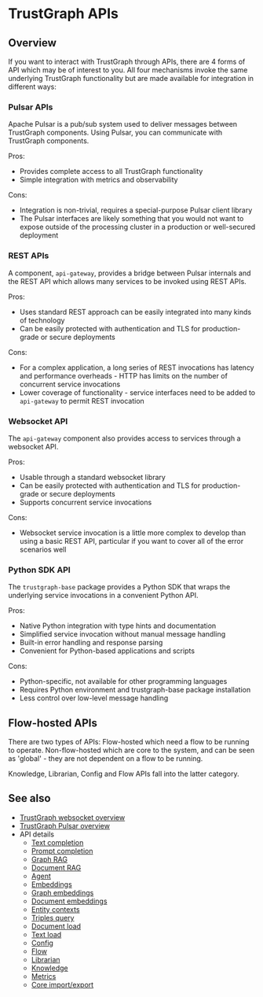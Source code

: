 
# TrustGraph APIs

## Overview

If you want to interact with TrustGraph through APIs, there are 4
forms of API which may be of interest to you. All four mechanisms
invoke the same underlying TrustGraph functionality but are made
available for integration in different ways:

### Pulsar APIs

Apache Pulsar is a pub/sub system used to deliver messages between TrustGraph
components. Using Pulsar, you can communicate with TrustGraph components.

Pros:
  - Provides complete access to all TrustGraph functionality
  - Simple integration with metrics and observability

Cons:
  - Integration is non-trivial, requires a special-purpose Pulsar client
    library
  - The Pulsar interfaces are likely something that you would not want to
    expose outside of the processing cluster in a production or well-secured
    deployment
    
### REST APIs

A component, `api-gateway`, provides a bridge between Pulsar internals and
the REST API which allows many services to be invoked using REST APIs.

Pros:
  - Uses standard REST approach can be easily integrated into many kinds
    of technology
  - Can be easily protected with authentication and TLS for production-grade
    or secure deployments

Cons:
  - For a complex application, a long series of REST invocations has
    latency and performance overheads - HTTP has limits on the number
    of concurrent service invocations
  - Lower coverage of functionality - service interfaces need to be added to
    `api-gateway` to permit REST invocation

### Websocket API

The `api-gateway` component also provides access to services through a
websocket API.

Pros:
  - Usable through a standard websocket library
  - Can be easily protected with authentication and TLS for production-grade
    or secure deployments
  - Supports concurrent service invocations

Cons:
  - Websocket service invocation is a little more complex to develop than
    using a basic REST API, particular if you want to cover all of the error
    scenarios well

### Python SDK API

The `trustgraph-base` package provides a Python SDK that wraps the underlying
service invocations in a convenient Python API.

Pros:
  - Native Python integration with type hints and documentation
  - Simplified service invocation without manual message handling
  - Built-in error handling and response parsing
  - Convenient for Python-based applications and scripts

Cons:
  - Python-specific, not available for other programming languages
  - Requires Python environment and trustgraph-base package installation
  - Less control over low-level message handling

## Flow-hosted APIs

There are two types of APIs: Flow-hosted which need a flow to be running
to operate.  Non-flow-hosted which are core to the system, and can
be seen as 'global' - they are not dependent on a flow to be running.

Knowledge, Librarian, Config and Flow APIs fall into the latter
category.

## See also

- [TrustGraph websocket overview](websocket.md)
- [TrustGraph Pulsar overview](pulsar.md)
- API details
  - [Text completion](api-text-completion.md)
  - [Prompt completion](api-prompt.md)
  - [Graph RAG](api-graph-rag.md)
  - [Document RAG](api-document-rag.md)
  - [Agent](api-agent.md)
  - [Embeddings](api-embeddings.md)
  - [Graph embeddings](api-graph-embeddings.md)
  - [Document embeddings](api-document-embeddings.md)
  - [Entity contexts](api-entity-contexts.md)
  - [Triples query](api-triples-query.md)
  - [Document load](api-document-load.md)
  - [Text load](api-text-load.md)
  - [Config](api-config.md)
  - [Flow](api-flow.md)
  - [Librarian](api-librarian.md)
  - [Knowledge](api-knowledge.md)
  - [Metrics](api-metrics.md)
  - [Core import/export](api-core-import-export.md)


